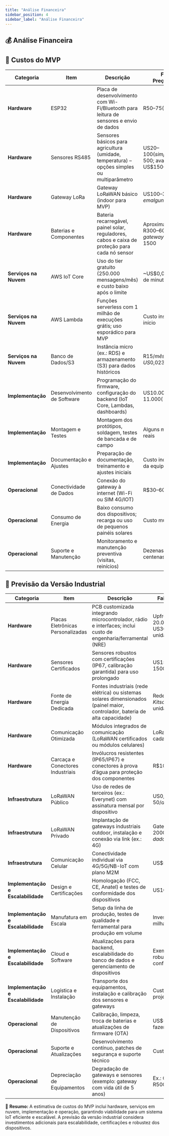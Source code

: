 ```yaml
---
title: "Análise Financeira"
sidebar_position: 4
sidebar_label: "Análise Financeira"
---
```


## 💰 Análise Financeira

## 📌 Custos do MVP

| **Categoria**             | **Item**                      | **Descrição**                                                                 | **Faixa de Preço/Unidade**                |
|---------------------------|--------------------------------|-----------------------------------------------------------------------------|------------------------------------------|
| **Hardware**              | ESP32                          | Placa de desenvolvimento com Wi-Fi/Bluetooth para leitura de sensores e envio de dados | R$50–75 (~US$10–15)                       |
| **Hardware**              | Sensores RS485                 | Sensores básicos para agricultura (umidade, temperatura) – opções simples ou multiparâmetro | US$20–100 (simples: ~R$100–500; avançados: US$150–500) |
| **Hardware**              | Gateway LoRa                   | Gateway LoRaWAN básico (indoor para MVP)                                    | US$100–300; em alguns casos ~US$139      |
| **Hardware**              | Baterias e Componentes         | Bateria recarregável, painel solar, reguladores, cabos e caixa de proteção para cada nó sensor | Aproximadamente R$300–600 por nó; gateway (único) ~R$700–1500 |
| **Serviços na Nuvem**     | AWS IoT Core                   | Uso do tier gratuito (250.000 mensagens/mês) e custo baixo após o limite    | ~US$0,08 por 1 milhão de minutos conectados |
| **Serviços na Nuvem**     | AWS Lambda                     | Funções serverless com 1 milhão de execuções grátis; uso esporádico para MVP | Custo insignificante no início          |
| **Serviços na Nuvem**     | Banco de Dados/S3              | Instância micro (ex.: RDS) e armazenamento (S3) para dados históricos       | R$15/mês (RDS); US$0,023/GB/mês (S3)    |
| **Implementação**         | Desenvolvimento de Software    | Programação do firmware, configuração do backend (IoT Core, Lambdas, dashboards) | US$10.000–11.000 (~R$50–55 mil)       |
| **Implementação**         | Montagem e Testes              | Montagem dos protótipos, soldagem, testes de bancada e de campo             | Alguns milhares de reais                |
| **Implementação**         | Documentação e Ajustes         | Preparação de documentação, treinamento e ajustes iniciais                   | Custo indireto (horas da equipe)        |
| **Operacional**           | Conectividade de Dados         | Conexão do gateway à internet (Wi-Fi ou SIM 4G/IOT)                          | R$30–60/mês                              |
| **Operacional**           | Consumo de Energia             | Baixo consumo dos dispositivos; recarga ou uso de pequenos painéis solares   | Custo muito baixo                        |
| **Operacional**           | Suporte e Manutenção           | Monitoramento e manutenção preventiva (visitas, reinícios)                   | Dezenas a poucas centenas de reais/mês   |

## 📌 Previsão da Versão Industrial

| **Categoria**                         | **Item**                              | **Descrição**                                                                 | **Faixa de Preço/Investimento**                |
|---------------------------------------|--------------------------------------|-----------------------------------------------------------------------------|------------------------------------------|
| **Hardware**                          | Placas Eletrônicas Personalizadas    | PCB customizada integrando microcontrolador, rádio e interfaces; inclui custo de engenharia/ferramental (NRE) | Upfront: US$5.000–20.000 (R$25k–100k); Produção: US$30–50 (R$150–250) por unidade |
| **Hardware**                          | Sensores Certificados                | Sensores robustos com certificações (IP67, calibração garantida) para uso prolongado | US$150–500; no Brasil: R$800–1500 por sensor |
| **Hardware**                          | Fonte de Energia Dedicada            | Fontes industriais (rede elétrica) ou sistemas solares dimensionados (painel maior, controlador, bateria de alta capacidade) | Rede elétrica: R$100–200; Kit solar: R$500–1000 por unidade |
| **Hardware**                          | Comunicação Otimizada                | Módulos integrados de comunicação (LoRaWAN certificados ou módulos celulares) | LoRa: US$10–20; Celular: ~US$50 cada |
| **Hardware**                          | Carcaça e Conectores Industriais     | Invólucros resistentes (IP65/IP67) e conectores à prova d’água para proteção dos componentes | R$100–300 por unidade |
| **Infraestrutura**                     | LoRaWAN Público                      | Uso de redes de terceiros (ex.: Everynet) com assinatura mensal por dispositivo | US$0,50/dispositivo/mês (aprox. R$2,50) |
| **Infraestrutura**                     | LoRaWAN Privado                      | Implantação de gateways industriais outdoor, instalação e conexão via link (ex.: 4G) | Gateways: US$500–2000 cada (ex.: ~US$800 = R$4k); dados: ~R$200/mês |
| **Infraestrutura**                     | Comunicação Celular                   | Conectividade individual via 4G/5G/NB-IoT com plano M2M | US$50–150/mês por dispositivo |
| **Implementação e Escalabilidade**     | Design e Certificações               | Homologação (FCC, CE, Anatel) e testes de conformidade dos dispositivos | US$10k–20k (R$50–100k) |
| **Implementação e Escalabilidade**     | Manufatura em Escala                 | Setup da linha de produção, testes de qualidade e ferramental para produção em volume | Investimento de dezenas de milhares de reais |
| **Implementação e Escalabilidade**     | Cloud e Software                     | Atualizações para backend, escalabilidade do banco de dados e gerenciamento de dispositivos | Exemplo: banco de dados robusto ~US$200/mês (varia conforme uso) |
| **Implementação e Escalabilidade**     | Logística e Instalação               | Transporte dos equipamentos, instalação e calibração dos sensores e gateways | Custos variáveis conforme projeto |
| **Operacional**                         | Manutenção de Dispositivos           | Calibração, limpeza, troca de baterias e atualizações de firmware (OTA) | US$500–2000/ano por grupo ou fazenda |
| **Operacional**                         | Suporte e Atualizações               | Desenvolvimento contínuo, patches de segurança e suporte técnico | Custo operacional variável |
| **Operacional**                         | Depreciação de Equipamentos          | Degradação de gateways e sensores (exemplo: gateway com vida útil de 5 anos) | Ex.: Gateway de R$5000 → ~R$1000/ano |

📌 **Resumo:** A estimativa de custos do MVP inclui hardware, serviços em nuvem, implementação e operação, garantindo viabilidade para um sistema IoT eficiente e escalável. A previsão da versão industrial considera investimentos adicionais para escalabilidade, certificações e robustez dos dispositivos.



